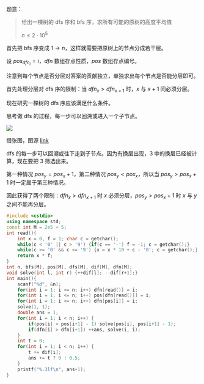 题意：

> 给出一棵树的 dfs 序和 bfs 序，求所有可能的原树的高度平均值
> 
> $n \leq 2 \cdot 10^5$

首先把 bfs 序变成 $1 \to n$，这样就需要把原树上的节点分成若干层。

设 $pos_{dfn_i}=i$，$dfn$ 数组存点性质，$pos$ 数组存点编号。 

注意到每个节点是否分层对答案的贡献独立，单独求出每个节点是否能分层即可。

首先处理分层对 dfs 序的限制：当 $dfn_x > dfn_{x+1}$ 时，$x$ 与 $x+1$ 间必须分层。

现在研究一棵树的 dfs 序应该满足什么条件。

思考做 dfs 的过程，每一步可以回溯或进入一个子节点。

![](https://cdn.luogu.com.cn/upload/pic/58119.png)

借张图，图源 [link](https://www.luogu.com.cn/blog/user21679/solution-p1232)

dfs 的每一步可以回溯或往下走到子节点。因为有换层出现，$3$ 中的换层已经被计算，现在要把 $3$ 筛选出来。

第一种情况 $pos_y = pos_x+1$，第二种情况 $pos_y < pox_x$，所以当 $pos_y>pos_x+1$ 时一定属于第三种情况。

因此获得了两个限制：$dfn_x > dfn_{x+1}$ 时 $x$ 必须分层，$pos_y>pos_x+1$ 时 $x$ 与 $y$ 之间不能再分层。

```cpp
#include <cstdio>
using namespace std;
const int M = 2e5 + 5;
int read(){
    int x = 0, f = 1; char c = getchar();
    while(c < '0' || c > '9') {if(c == '-') f = -1; c = getchar();}
    while(c >= '0' && c <= '9') {x = x * 10 + c - '0'; c = getchar();}
    return x * f;
}
int n, bfs[M], pos[M], dfs[M], dif[M], dfn[M];
void solve(int l, int r) {++dif[l]; --dif[r+1];}
int main(){
    scanf("%d", &n);
    for(int i = 1; i <= n; i++) dfn[read()] = i;
    for(int i = 1; i <= n; i++) pos[dfn[read()]] = i;
    for(int i = 1; i <= n; i++) dfn[pos[i]] = i;
    solve(1, 1);
    double ans = 1;
    for(int i = 1; i < n; i++) {
        if(pos[i] < pos[i+1] - 1) solve(pos[i], pos[i+1] - 1);
        if(dfn[i] > dfn[i+1]) ++ans, solve(i, i);
    }
    int t = 0;
    for(int i = 1; i < n; i++) {
        t += dif[i];
        ans += t ? 0 : 0.5;
    }
    printf("%.3lf\n", ans+1);
}
```